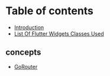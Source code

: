 # Table of contents

* [Introduction](README.md)
* [List Of Flutter Widgets Classes Used](list-of-flutter-widgets-classes-used.md)

## concepts

* [GoRouter](concepts/gorouter.md)
